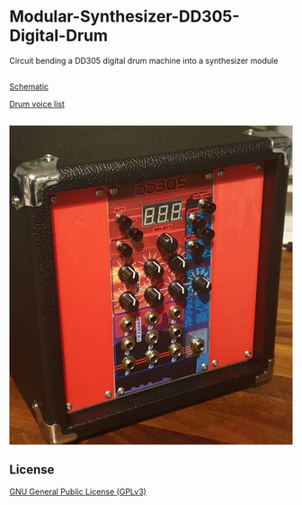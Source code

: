 # Modular-Synthesizer-DD305-Digital-Drum
Circuit bending a DD305 digital drum machine into a synthesizer module
##

[Schematic](DD305%20Digital%20Drum%20Synth/DD305%20Digital%20Drum%20Synth.pdf)

[Drum voice list](Drum_voices.pdf)

##
<p>
  <img src="Images/Mounted in case.jpg" width="600"></a>
</p>

## License

[GNU General Public License (GPLv3)](LICENSE)
